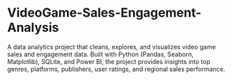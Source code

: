 # VideoGame-Sales-Engagement-Analysis
A data analytics project that cleans, explores, and visualizes video game sales and engagement data. Built with Python (Pandas, Seaborn, Matplotlib), SQLite, and Power BI, the project provides insights into top genres, platforms, publishers, user ratings, and regional sales performance.
